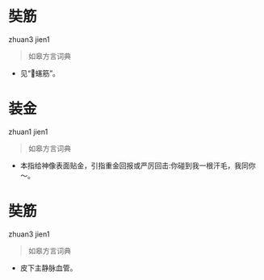 # 奘筋
zhuan3 jien1
> 如皋方言词典
- 见“𧑚䘆筋”。

# 装金
zhuan1 jien1
> 如皋方言词典
- 本指给神像表面贴金，引指重金回报或严厉回击:你碰到我一根汗毛，我同你～。

# 奘筋
zhuan3 jien1
> 如皋方言词典
- 皮下主静脉血管。
